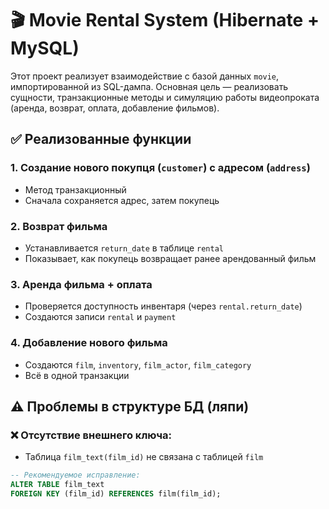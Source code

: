 # 🎬 Movie Rental System (Hibernate + MySQL)

Этот проект реализует взаимодействие с базой данных `movie`, импортированной из SQL-дампа. Основная цель — реализовать сущности, транзакционные методы и симуляцию работы видеопроката (аренда, возврат, оплата, добавление фильмов).

## ✅ Реализованные функции

### 1. Создание нового покупця (`customer`) с адресом (`address`)
- Метод транзакционный
- Сначала сохраняется адрес, затем покупець

### 2. Возврат фильма
- Устанавливается `return_date` в таблице `rental`
- Показывает, как покупець возвращает ранее арендованный фильм

### 3. Аренда фильма + оплата
- Проверяется доступность инвентаря (через `rental.return_date`)
- Создаются записи `rental` и `payment`

### 4. Добавление нового фильма
- Создаются `film`, `inventory`, `film_actor`, `film_category`
- Всё в одной транзакции

## ⚠️ Проблемы в структуре БД (ляпи)

### ❌ Отсутствие внешнего ключа:
- Таблица `film_text(film_id)` не связана с таблицей `film`
```sql
-- Рекомендуемое исправление:
ALTER TABLE film_text
FOREIGN KEY (film_id) REFERENCES film(film_id);